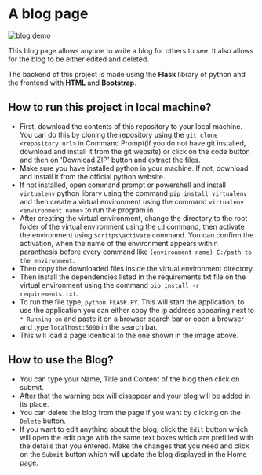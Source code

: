 # A blog page
![blog demo](https://user-images.githubusercontent.com/76962685/189488190-5379cf92-cdd1-47c4-861e-6aa47809e688.jpeg)

This blog page allows anyone to write a blog for others to see. It also allows for the blog to be either edited and deleted.

The backend of this project is made using the **Flask** library of python and the frontend with **HTML** and **Bootstrap**.

## How to run this project in local machine?
* First, download the contents of this repository to your local machine. You can do this by cloning the repository using the `git clone <repository url>` in Command Prompt(if you do not have git installed, download and install it from the git website) or click on the code button and then on 'Download ZIP' button and extract the files.
* Make sure you have installed python in your machine. If not, download and install it from the official python website.
* If not installed, open command prompt or powershell and install `virtualenv` python library using the command `pip install virtualenv` and then create a virtual environment using the command `virtualenv <environment name>` to run the program in. 
* After creating the virtual environment, change the directory to the root folder of the virtual environment using the `cd` command, then activate the environment using `Scritps\activate` command. You can confirm the activation, when the name of the environment appears within paranthesis before every command like `(environment name) C:/path to the environment`.
* Then copy the downloaded files inside the virtual environment directory.
* Then install the dependencies listed in the requirements.txt file on the virtual environment using the command `pip install -r requirements.txt`.
* To run the file type, `python FLASK.PY`. This will start the application, to use the application you can either copy the ip address appearing next to `* Running on` and paste it on a browser search bar or open a browser and type `localhost:5000` in the search bar.
* This will load a page identical to the one shown in the image above.

## How to use the Blog?
* You can type your Name, Title and Content of the blog then click on submit.
* After that the warning box will disappear and your blog will be added in its place.
* You can delete the blog from the page if you want by clicking on the `Delete` button.
* If you want to edit anything about the blog,  click the `Edit` button which will open the edit page with the same text boxes which are prefilled with the details that you entered. Make the changes that you need and click on the `Submit` button which will update the blog displayed in the Home page. 
